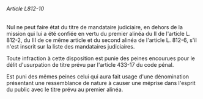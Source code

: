 ###### Article L812-10

Nul ne peut faire état du titre de mandataire judiciaire, en dehors de la mission qui lui a été confiée en vertu du premier alinéa du II de l'article L. 812-2, du III de ce même article et du second alinéa de l'article L. 812-6, s'il n'est inscrit sur la liste des mandataires judiciaires.

Toute infraction à cette disposition est punie des peines encourues pour le délit d'usurpation de titre prévu par l'article 433-17 du code pénal.

Est puni des mêmes peines celui qui aura fait usage d'une dénomination présentant une ressemblance de nature à causer une méprise dans l'esprit du public avec le titre prévu au premier alinéa.

